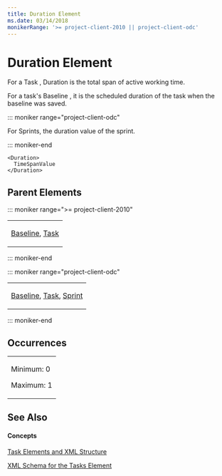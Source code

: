 ```yaml
---
title: Duration Element
ms.date: 03/14/2018
monikerRange: '>= project-client-2010 || project-client-odc'
---
```


# Duration Element


For a Task , Duration is the total span of active working time.

For a task's Baseline , it is the scheduled duration of the task when the baseline was saved.

::: moniker range="project-client-odc"

For Sprints, the duration value of the sprint.

::: moniker-end

    <Duration>
      TimeSpanValue
    </Duration>

## Parent Elements

::: moniker range=">= project-client-2010"

<table>
<colgroup>
<col style="width: 100%" />
</colgroup>
<tbody>
<tr class="odd">
<td><p><a href="baseline-element.md">Baseline</a>, <a href="task-element.md">Task</a></p></td>
</tr>
</tbody>
</table>

::: moniker-end

::: moniker range="project-client-odc"

<table>
<colgroup>
<col style="width: 100%" />
</colgroup>
<tbody>
<tr class="odd">
<td><p><a href="baseline-element.md">Baseline</a>, <a href="task-element.md">Task</a>, <a href="sprint-element.md">Sprint</a></p></td>
</tr>
</tbody>
</table>


::: moniker-end

## Occurrences

<table>
<colgroup>
<col style="width: 100%" />
</colgroup>
<tbody>
<tr class="odd">
<td><p>Minimum: 0</p>
<p>Maximum: 1</p></td>
</tr>
</tbody>
</table>

## See Also

#### Concepts

[Task Elements and XML Structure](task-elements-and-xml-structure.md)

[XML Schema for the Tasks Element](xml-schema-for-the-tasks-element.md)

